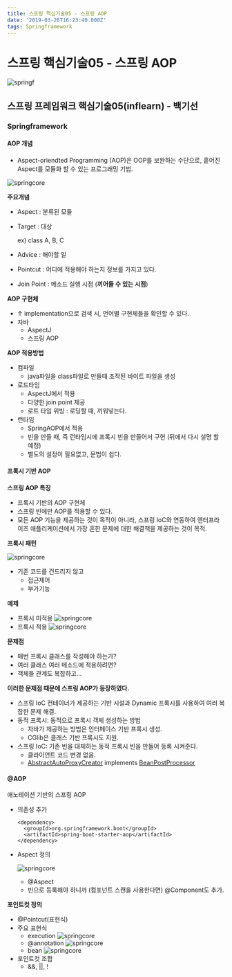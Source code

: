 ```yaml
---
title: 스프링 핵심기술05 - 스프링 AOP
date: '2019-03-26T16:23:40.000Z'
tags: Springframework
---
```


# 스프링 핵심기술05 - 스프링 AOP

![springf](../../.gitbook/assets/springframwork-logo.png)

## 스프링 프레임워크 핵심기술05\(inflearn\) - 백기선

### Springframework

#### AOP 개념

* Aspect-oriendted Programming \(AOP\)은 OOP를 보완하는 수단으로, 흩어진 Aspect를 모듈화 할 수 있는 프로그래밍 기법.

![springcore](../../.gitbook/assets/springcore05-01.png)

**주요개념**

* Aspect : 분류된 모듈
* Target : 대상 

  ex\) class A, B, C

* Advice : 해야할 일
* Pointcut : 어디에 적용해야 하는지 정보를 가지고 있다.
* Join Point : 메소드 실행 시점 \(**끼어들 수 있는 시점**\)

**AOP 구현체**

* ↑ implementation으로 검색 시, 언어별 구현체들을 확인할 수 있다.
* 자바
  * AspectJ
  * 스프링 AOP

**AOP 적용방법**

* 컴파일
  * java파일을 class파일로 만들때 조작된 바이트 파일을 생성
* 로드타임
  * AspectJ에서 적용
  * 다양한 join point 제공
  * 로트 타임 위빙 : 로딩할 때, 끼워넣는다.
* 런타임
  * SpringAOP에서 적용
  * 빈을 만들 때, 즉 런타임시에 프록시 빈을 만들어서 구현 \(뒤에서 다시 설명 할 예정\)
  * 별도의 설정이 필요없고, 문법이 쉽다.

#### 프록시 기반 AOP

**스프링 AOP 특징**

* 프록시 기반의 AOP 구현체
* 스프링 빈에만 AOP를 적용할 수 있다.
* 모든 AOP 기능을 제공하는 것이 목적이 아니라, 스프링 IoC와 연동하여 엔터프라이즈 애플리케이션에서 가장 흔한 문제에 대한 해결책을 제공하는 것이 목적.

**프록시 패턴**

![springcore](../../.gitbook/assets/springcore05-02.png)

* 기존 코드를 건드리지 않고 
  * 접근제어
  * 부가기능

**예제**

* 프록시 미적용 ![springcore](../../.gitbook/assets/springcore05-04.png)
* 프록시 적용 ![springcore](../../.gitbook/assets/springcore05-05.png)

**문제점**

* 매번 프록시 클래스를 작성해야 하는가?
* 여러 클래스 여러 메소드에 적용하려면?
* 객체들 관계도 복잡하고...

**이러한 문제점 때문에 스프링 AOP가 등장하였다.**

* 스프링 IoC 컨테이너가 제공하는 기반 시설과 Dynamic 프록시를 사용하여 여러 복잡한 문제 해결.
* 동적 프록시: 동적으로 프록시 객체 생성하는 방법
  * 자바가 제공하는 방법은 인터페이스 기반 프록시 생성.
  * CGlib은 클래스 기반 프록시도 지원.
* 스프링 IoC: 기존 빈을 대체하는 동적 프록시 빈을 만들어 등록 시켜준다.
  * 클라이언트 코드 변경 없음.
  * [AbstractAutoProxyCreator](https://docs.spring.io/spring/docs/current/javadoc-api/org/springframework/aop/framework/autoproxy/AbstractAutoProxyCreator.html) implements [BeanPostProcessor](https://docs.spring.io/spring/docs/current/javadoc-api/org/springframework/beans/factory/config/BeanPostProcessor.html)

#### @AOP

애노테이션 기반의 스프링 AOP

* 의존성 추가

  ```text
  <dependency>
    <groupId>org.springframework.boot</groupId>
    <artifactId>spring-boot-starter-aop</artifactId>
  </dependency>
  ```

* Aspect 정의

    ![springcore](../../.gitbook/assets/springcore05-10.png)   

  * @Aspect
  * 빈으로 등록해야 하니까 \(컴포넌트 스캔을 사용한다면\) @Component도 추가.

**포인트컷 정의**

* @Pointcut\(표현식\)
* 주요 표현식
  * execution ![springcore](../../.gitbook/assets/springcore05-06.png)
  * @annotation ![springcore](../../.gitbook/assets/springcore05-08.png)
  * bean ![springcore](../../.gitbook/assets/springcore05-09.png)
* 포인트컷 조합
  * &&, \|\|, !

